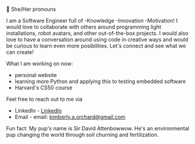 
🧚
She/Her pronouns

I am a Software Engineer full of -Knowledge -Innovation -Motivation! I would love to collaborate with others around programming light installations, robot avatars, and other out-of-the-box projects. I would also love to have a conversation around using code in creative ways and would be curious to learn even more posibilities. Let's connect and see what we can create!

What I am working on now:
  - personal website
  - learning more Python and applying this to testing embedded software
  - Harvard's CS50 course

Feel free to reach out to me via 
  - LinkedIn - <a href="https://www.linkedin.com/in/kimberly-orchard-she-her">LinkedIn</a>
  - Email - email: kimberly.a.orchard@gmail.com 

Fun fact: My pup's name is Sir David Attenbowwow. He's an environmental pup changing the world through soil churning and fertilization. 



